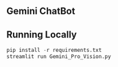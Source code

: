 
## Gemini ChatBot


## Running Locally
```python
pip install -r requirements.txt
streamlit run Gemini_Pro_Vision.py
```




